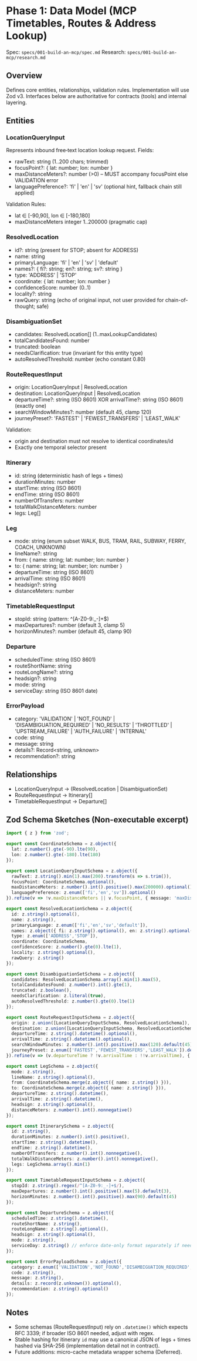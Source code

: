# Phase 1: Data Model (MCP Timetables, Routes & Address Lookup)

Spec: `specs/001-build-an-mcp/spec.md`
Research: `specs/001-build-an-mcp/research.md`

## Overview

Defines core entities, relationships, validation rules. Implementation will use Zod v3. Interfaces below are authoritative for contracts (tools) and internal layering.

## Entities

### LocationQueryInput

Represents inbound free‑text location lookup request.
Fields:

- rawText: string (1..200 chars; trimmed)
- focusPoint?: { lat: number; lon: number }
- maxDistanceMeters?: number (>0) – MUST accompany focusPoint else VALIDATION error
- languagePreference?: 'fi' | 'en' | 'sv' (optional hint, fallback chain still applied)

Validation Rules:

- lat ∈ [-90,90], lon ∈ [-180,180]
- maxDistanceMeters integer 1..200000 (pragmatic cap)

### ResolvedLocation

- id?: string (present for STOP; absent for ADDRESS)
- name: string
- primaryLanguage: 'fi' | 'en' | 'sv' | 'default'
- names?: { fi?: string; en?: string; sv?: string }
- type: 'ADDRESS' | 'STOP'
- coordinate: { lat: number; lon: number }
- confidenceScore: number (0..1)
- locality?: string
- rawQuery: string (echo of original input, not user provided for chain-of-thought; safe)

### DisambiguationSet

- candidates: ResolvedLocation[] (1..maxLookupCandidates)
- totalCandidatesFound: number
- truncated: boolean
- needsClarification: true (invariant for this entity type)
- autoResolvedThreshold: number (echo constant 0.80)

### RouteRequestInput

- origin: LocationQueryInput | ResolvedLocation
- destination: LocationQueryInput | ResolvedLocation
- departureTime?: string (ISO 8601) XOR arrivalTime?: string (ISO 8601) (exactly one)
- searchWindowMinutes?: number (default 45, clamp 120)
- journeyPreset?: 'FASTEST' | 'FEWEST_TRANSFERS' | 'LEAST_WALK'

Validation:

- origin and destination must not resolve to identical coordinates/id
- Exactly one temporal selector present

### Itinerary

- id: string (deterministic hash of legs + times)
- durationMinutes: number
- startTime: string (ISO 8601)
- endTime: string (ISO 8601)
- numberOfTransfers: number
- totalWalkDistanceMeters: number
- legs: Leg[]

### Leg

- mode: string (enum subset WALK, BUS, TRAM, RAIL, SUBWAY, FERRY, COACH, UNKNOWN)
- lineName?: string
- from: { name: string; lat: number; lon: number }
- to: { name: string; lat: number; lon: number }
- departureTime: string (ISO 8601)
- arrivalTime: string (ISO 8601)
- headsign?: string
- distanceMeters: number

### TimetableRequestInput

- stopId: string (pattern: ^[A-Z0-9:_-]+$)
- maxDepartures?: number (default 3, clamp 5)
- horizonMinutes?: number (default 45, clamp 90)

### Departure

- scheduledTime: string (ISO 8601)
- routeShortName: string
- routeLongName?: string
- headsign?: string
- mode: string
- serviceDay: string (ISO 8601 date)

### ErrorPayload

- category: 'VALIDATION' | 'NOT_FOUND' | 'DISAMBIGUATION_REQUIRED' | 'NO_RESULTS' | 'THROTTLED' | 'UPSTREAM_FAILURE' | 'AUTH_FAILURE' | 'INTERNAL'
- code: string
- message: string
- details?: Record<string, unknown>
- recommendation?: string

## Relationships

- LocationQueryInput -> (ResolvedLocation | DisambiguationSet)
- RouteRequestInput -> Itinerary[]
- TimetableRequestInput -> Departure[]

## Zod Schema Sketches (Non-executable excerpt)

```ts
import { z } from 'zod';

export const CoordinateSchema = z.object({
  lat: z.number().gte(-90).lte(90),
  lon: z.number().gte(-180).lte(180)
});

export const LocationQueryInputSchema = z.object({
  rawText: z.string().min(1).max(200).transform(s => s.trim()),
  focusPoint: CoordinateSchema.optional(),
  maxDistanceMeters: z.number().int().positive().max(200000).optional(),
  languagePreference: z.enum(['fi','en','sv']).optional()
}).refine(v => !v.maxDistanceMeters || v.focusPoint, { message: 'maxDistanceMeters requires focusPoint', path: ['maxDistanceMeters'] });

export const ResolvedLocationSchema = z.object({
  id: z.string().optional(),
  name: z.string(),
  primaryLanguage: z.enum(['fi','en','sv','default']),
  names: z.object({ fi: z.string().optional(), en: z.string().optional(), sv: z.string().optional() }).partial().optional(),
  type: z.enum(['ADDRESS','STOP']),
  coordinate: CoordinateSchema,
  confidenceScore: z.number().gte(0).lte(1),
  locality: z.string().optional(),
  rawQuery: z.string()
});

export const DisambiguationSetSchema = z.object({
  candidates: ResolvedLocationSchema.array().min(1).max(5),
  totalCandidatesFound: z.number().int().gte(1),
  truncated: z.boolean(),
  needsClarification: z.literal(true),
  autoResolvedThreshold: z.number().gte(0).lte(1)
});

export const RouteRequestInputSchema = z.object({
  origin: z.union([LocationQueryInputSchema, ResolvedLocationSchema]),
  destination: z.union([LocationQueryInputSchema, ResolvedLocationSchema]),
  departureTime: z.string().datetime().optional(),
  arrivalTime: z.string().datetime().optional(),
  searchWindowMinutes: z.number().int().positive().max(120).default(45),
  journeyPreset: z.enum(['FASTEST','FEWEST_TRANSFERS','LEAST_WALK']).default('FASTEST')
}).refine(v => (v.departureTime ? !v.arrivalTime : !!v.arrivalTime), { message: 'Specify exactly one of departureTime or arrivalTime', path: ['departureTime','arrivalTime'] });

export const LegSchema = z.object({
  mode: z.string(),
  lineName: z.string().optional(),
  from: CoordinateSchema.merge(z.object({ name: z.string() })),
  to: CoordinateSchema.merge(z.object({ name: z.string() })),
  departureTime: z.string().datetime(),
  arrivalTime: z.string().datetime(),
  headsign: z.string().optional(),
  distanceMeters: z.number().int().nonnegative()
});

export const ItinerarySchema = z.object({
  id: z.string(),
  durationMinutes: z.number().int().positive(),
  startTime: z.string().datetime(),
  endTime: z.string().datetime(),
  numberOfTransfers: z.number().int().nonnegative(),
  totalWalkDistanceMeters: z.number().int().nonnegative(),
  legs: LegSchema.array().min(1)
});

export const TimetableRequestInputSchema = z.object({
  stopId: z.string().regex(/^[A-Z0-9:_-]+$/),
  maxDepartures: z.number().int().positive().max(5).default(3),
  horizonMinutes: z.number().int().positive().max(90).default(45)
});

export const DepartureSchema = z.object({
  scheduledTime: z.string().datetime(),
  routeShortName: z.string(),
  routeLongName: z.string().optional(),
  headsign: z.string().optional(),
  mode: z.string(),
  serviceDay: z.string() // enforce date-only format separately if needed
});

export const ErrorPayloadSchema = z.object({
  category: z.enum(['VALIDATION','NOT_FOUND','DISAMBIGUATION_REQUIRED','NO_RESULTS','THROTTLED','UPSTREAM_FAILURE','AUTH_FAILURE','INTERNAL']),
  code: z.string(),
  message: z.string(),
  details: z.record(z.unknown()).optional(),
  recommendation: z.string().optional()
});
```

## Notes

- Some schemas (RouteRequestInput) rely on `.datetime()` which expects RFC 3339; if broader ISO 8601 needed, adjust with regex.
- Stable hashing for itinerary `id` may use a canonical JSON of legs + times hashed via SHA-256 (implementation detail not in contract).
- Future additions: micro-cache metadata wrapper schema (Deferred).
